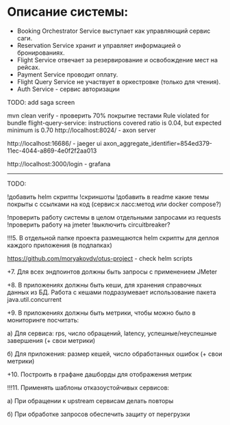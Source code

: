 # Описание системы:

* Booking Orchestrator Service выступает как управляющий сервис саги.
* Reservation Service хранит и управляет информацией о бронированиях.
* Flight Service отвечает за резервирование и освобождение мест на рейсах.
* Payment Service проводит оплату.
* Flight Query Service не участвует в оркестровке (только для чтения).
* Auth Service - сервис авторизации

TODO: add saga screen

mvn clean verify - проверить 70% покрытие тестами
Rule violated for bundle flight-query-service: instructions covered ratio is 0.04, but expected minimum is 0.70
http://localhost:8024/ - axon server

http://localhost:16686/ - jaeger ui
axon_aggregate_identifier=854ed379-11ec-4044-a869-4e0f2f2aa013

http://localhost:3000/login - grafana

----------------------------------------------------

TODO:

!добавить helm скрипты
!скриншоты
!добавить в readme какие темы покрыты с ссылками на код (сервис:к
ласс:метод или docker compose?)

!проверить работу системы в целом отдельными запросами из requests
!проверить работу на jmeter
!выключить circuitbreaker?


!!!5. В отдельной папке проекта размещаются helm скрипты для деплоя каждого приложения (в подпапках)

https://github.com/moryakovdv/otus-project - check helm scripts

+7. Для всех эндпоинтов должны быть запросы с применением JMeter

+8. В приложениях должны быть кеши, для хранения справочных данных из БД. Работа с кешами подразумевает использование пакета java.util.concurrent

+9. В приложениях должны быть метрики, чтобы можно было в мониторинге посчитать:

а) Для сервиса: rps, число обращений, latency, успешные/неуспешные завершения (+ свои метрики)

б) Для приложения: размер кешей, число обработанных ошибок (+ свои метрики)

+10. Построить в графане дашборды для отображения метрик

!!!11. Применять шаблоны отказоустойчивых сервисов:

а) При обращении к upstream сервисам делать повторы

б) При обработке запросов обеспечить защиту от перегрузки


